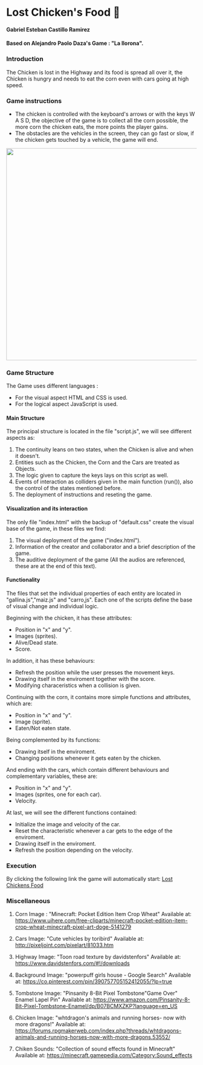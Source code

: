 # Lost Chicken's Food :chicken:
#### Gabriel Esteban Castillo Ramirez
#### Based on Alejandro Paolo Daza's Game : "La llorona".
### Introduction
The Chicken is lost in the Highway and its food is spread all over it, the Chicken is hungry
and needs to eat the corn even with cars going at high speed.

### Game instructions
* The chicken is controlled with the keyboard's arrows or with the keys W A S D, the objective of the game
  is to collect all the corn possible, the more corn the chicken eats, the more points the player gains. 
* The obstacles are the vehicles in the screen, they can go fast or slow, if the chicken gets touched by 
  a vehicle, the game will end.

<img src="https://user-images.githubusercontent.com/43209755/60149719-4b444080-979b-11e9-981c-fa76689d7db6.png" width="560">

### Game Structure
The Game uses different languages :
* For the visual aspect HTML and CSS is used.
* For the logical aspect JavaScript is used. 

#### Main Structure
The principal structure is located in the file "script.js", we will see different aspects as:
1. The continuity leans on two states, when the Chicken is alive and when it doesn't.
2. Entities such as the Chicken, the Corn and the Cars are treated as Objects.
3. The logic given to capture the keys lays on this script as well.
4. Events of interaction as colliders given in the main function (run()), also the control of the states mentioned before.
5. The deployment of instructions and reseting the game. 

#### Visualization and its interaction 
The only file "index.html" with the backup of "default.css" create the visual base of the game, in these files we find:
1. The visual deployment of the game ("index.html").
2. Information of the creator and collaborator and a brief description of the game. 
3. The auditive deployment of the game (All the audios are referenced, these are at the end of this text). 

#### Functionality
The files that set the individual properties of each entity are located in "gallina.js","maiz.js" and "carro,js". 
Each one of the scripts define the base of visual change and individual logic. 

Beginning with the chicken, it has these attributes:
* Position in "x" and "y".
* Images (sprites).
* Alive/Dead state.
* Score.

In addition, it has these behaviours:
* Refresh the position while the user presses the movement keys.
* Drawing itself in the enviroment together with the score.
* Modifying characeristics when a collision is given.


Continuing with the corn, it contains more simple functions and attributes, which are:
* Position in "x" and "y".
* Image (sprite).
* Eaten/Not eaten state.

Being complemented by its functions:
* Drawing itself in the enviroment.
* Changing positions whenever it gets eaten by the chicken.


And ending with the cars, which contain different behaviours and complementary variables, these are:
* Position in "x" and "y".
* Images (sprites, one for each car).
* Velocity.

At last, we will see the different functions contained:
* Initialize the image and velocity of the car.
* Reset the characteristic whenever a car gets to the edge of the enviroment.
* Drawing itself in the enviroment.
* Refresh the position depending on the velocity.

### Execution
By clicking the following link the game will automatically start:
[Lost Chickens Food](
https://gabelonio.github.io/Lost-Chickens-Food/)

### Miscellaneous

1. Corn Image : "Minecraft: Pocket Edition Item Crop Wheat" Available at: https://www.uihere.com/free-cliparts/minecraft-pocket-edition-item-crop-wheat-minecraft-pixel-art-doge-5141279

2. Cars Image: "Cute vehicles by toribird" Available at: http://pixeljoint.com/pixelart/81033.htm

3. Highway Image: "Toon road texture by davidstenfors" Available at: https://www.davidstenfors.com/#!/downloads

4. Background Image: "powerpuff girls house - Google Search" Available at: https://co.pinterest.com/pin/390757705152412055/?lp=true

5. Tombstone Image: "Pinsanity 8-Bit Pixel Tombstone"Game Over" Enamel Lapel Pin" Available at: https://www.amazon.com/Pinsanity-8-Bit-Pixel-Tombstone-Enamel/dp/B07BCMXZKP?language=en_US

6. Chicken Image: "whtdragon's animals and running horses- now with more dragons!" Available at: https://forums.rpgmakerweb.com/index.php?threads/whtdragons-animals-and-running-horses-now-with-more-dragons.53552/

7. Chiken Sounds: "Collection of sound effects found in Minecraft" Available at: https://minecraft.gamepedia.com/Category:Sound_effects

